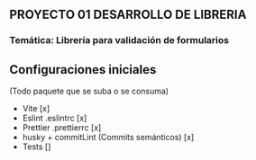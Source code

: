 ## PROYECTO 01 DESARROLLO DE LIBRERIA

### Temática: Librería para validación de formularios

## Configuraciones iniciales

(Todo paquete que se suba o se consuma)

- Vite [x]
- Eslint .eslintrc [x]
- Prettier .prettierrc [x]
- husky + commitLint (Commits semánticos) [x]
- Tests []
